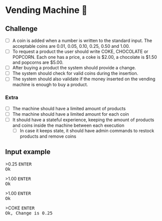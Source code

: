 # Vending Machine 💸

## Challenge

- [ ] A coin is added when a number is written to the standard input. The acceptable coins are 0.01, 0.05, 0.10, 0.25, 0.50 and 1.00.
- [ ] To request a product the user should write COKE, CHOCOLATE or POPCORN. Each one has a price, a coke is $2.00, a chocolate is $1.50 and popcorns are $5.00.
- [ ] After buying a product the system should provide a change.
- [ ] The system should check for valid coins during the insertion.
- [ ] The system should also validate if the money inserted on the vending machine is enough to buy a product.

### Extra

- [ ] The machine should have a limited amount of products
- [ ] The machine should have a limited amount for each coin
- [ ] It should have a stateful experience, keeping the amount of products and coins inside the machine between each execution
  - [ ] In case it keeps state, it should have admin commands to restock products and remove coins 

## Input example

\>0.25 <kbd>ENTER</kdb><br/>
Ok

\>1.00 <kbd>ENTER</kdb><br/>
Ok

\>1.00 <kbd>ENTER</kdb><br/>
Ok

\>COKE <kbd>ENTER</kdb><br/>
Ok, Change is 0.25

